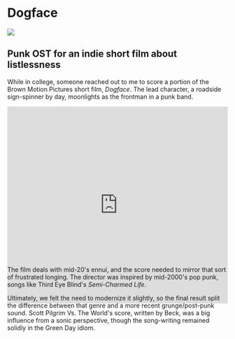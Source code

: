 # Dogface

![](/img/dogface/splash.png)

<div id="modal-scroll-point"/>

<div id="modal-subtitle-container"><h2 id="modal-subtitle">Punk OST for an indie short film about listlessness</h2></div>

While in college, someone reached out to me to score a portion of the Brown Motion Pictures short film, _Dogface_. The lead character, a roadside sign-spinner by day, moonlights as the frontman in a punk band.

<div class="soundcloud-wrapper" style="height:350px;">
<iframe width="100%" height="450" scrolling="no" frameborder="no" allow="autoplay" src="https://w.soundcloud.com/player/?url=https%3A//api.soundcloud.com/playlists/1476545683&color=%23111111&auto_play=false&hide_related=true&show_user=false&show_reposts=false&show_teaser=false&show_artwork=true&show_playcount=false"></iframe>
</div>

The film deals with mid-20's ennui, and the score needed to mirror that sort of frustrated longing. The director was inspired by mid-2000's pop punk, songs like Third Eye Blind's _Semi-Charmed Life_.

Ultimately, we felt the need to modernize it slightly, so the final result split the difference between that genre and a more recent grunge/post-punk sound. Scott Pilgrim Vs. The World's score, written by Beck, was a big influence from a sonic perspective, though the song-writing remained solidly in the Green Day idiom.

##
